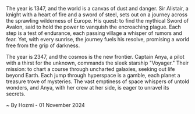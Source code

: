 
The year is 1347, and the world is a canvas of dust and danger. Sir Alistair, a knight with a heart of fire and a sword of steel, sets out on a journey across the sprawling wilderness of Europe. His quest: to find the mythical Sword of Avalon, said to hold the power to vanquish the encroaching plague. Each step is a test of endurance, each passing village a whisper of rumors and fear. Yet, with every sunrise, the journey fuels his resolve, promising a world free from the grip of darkness.

The year is 2347, and the cosmos is the new frontier. Captain Anya, a pilot with a thirst for the unknown, commands the sleek starship "Voyager." Their mission: to chart a course through uncharted galaxies, seeking out life beyond Earth. Each jump through hyperspace is a gamble, each planet a treasure trove of mysteries. The vast emptiness of space whispers of untold wonders, and Anya, with her crew at her side, is eager to unravel its secrets. 

~ By Hozmi - 01 November 2024

